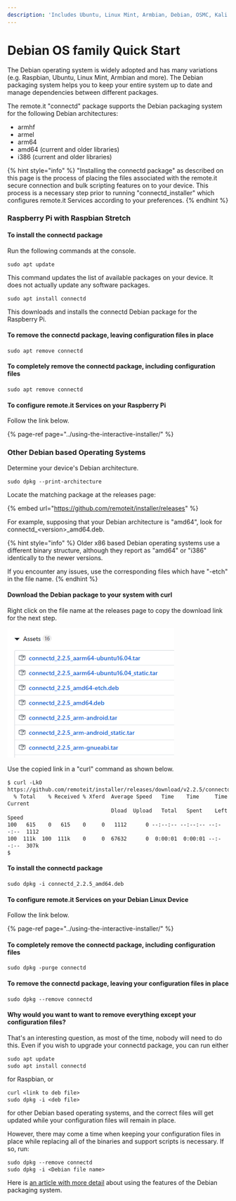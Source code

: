 ```yaml
---
description: 'Includes Ubuntu, Linux Mint, Armbian, Debian, OSMC, Kali and more.'
---
```


# Debian OS family Quick Start

The Debian operating system is widely adopted and has many variations \(e.g. Raspbian, Ubuntu, Linux Mint, Armbian and more\).  The Debian packaging system  helps you to keep your entire system up to date and manage dependencies between different packages.   

The remote.it "connectd" package supports the Debian packaging system for the following Debian architectures:

* armhf
* armel
* arm64
* amd64 \(current and older libraries\)
* i386 \(current and older libraries\)

{% hint style="info" %}
"Installing the connectd package" as described on this page is the process of placing the files associated with the remote.it secure connection and bulk scripting features on to your device.  This process is a necessary step prior to running "connectd\_installer" which configures remote.it Services according to your preferences.
{% endhint %}

### Raspberry Pi with Raspbian Stretch

#### To install the connectd package

Run the following commands at the console.

```text
sudo apt update
```

This command updates the list of available packages on your device.  It does not actually update any software packages.

```text
sudo apt install connectd
```

This downloads and installs the connectd Debian package for the Raspberry Pi.

#### To remove the connectd package, leaving configuration files in place

```text
sudo apt remove connectd
```

#### To completely remove the connectd package, including configuration files

```text
sudo apt remove connectd
```

#### To configure remote.it Services on your Raspberry Pi

Follow the link below.

{% page-ref page="../using-the-interactive-installer/" %}

### Other Debian based Operating Systems

Determine your device's Debian architecture.

```text
sudo dpkg --print-architecture
```

Locate the matching package at the releases page:

{% embed url="https://github.com/remoteit/installer/releases" %}

For example, supposing that your Debian architecture is "amd64", look for connectd\_&lt;version&gt;\_amd64.deb.

{% hint style="info" %}
Older x86 based Debian operating systems use a different binary structure, although they report as "amd64" or "i386" identically to the newer versions.  

If you encounter any issues, use the corresponding files which have "-etch" in the file name.
{% endhint %}

#### Download the Debian package to your system with curl

Right click on the file name at the releases page to copy the download link for the next step.

![](../.gitbook/assets/image%20%2850%29.png)

Use the copied link in a "curl" command as shown below.

```text
$ curl -LkO https://github.com/remoteit/installer/releases/download/v2.2.5/connectd_2.2.5_amd64.deb
  % Total    % Received % Xferd  Average Speed   Time    Time     Time  Current
                                 Dload  Upload   Total   Spent    Left  Speed
100   615    0   615    0     0   1112      0 --:--:-- --:--:-- --:--:--  1112
100  111k  100  111k    0     0  67632      0  0:00:01  0:00:01 --:--:--  307k
$
```

#### To install the connectd package

```text
sudo dpkg -i connectd_2.2.5_amd64.deb
```

#### To configure remote.it Services on your Debian Linux Device

Follow the link below.

{% page-ref page="../using-the-interactive-installer/" %}

#### To completely remove the connectd package, including configuration files

```text
sudo dpkg -purge connectd
```

#### To remove the connectd package, leaving your configuration files in place

```text
sudo dpkg --remove connectd
```

#### Why would you want to want to remove everything except your configuration files?  

That's an interesting question, as most of the time, nobody will need to do this.  Even if you wish to upgrade your connectd package, you can run either

```text
sudo apt update
sudo apt install connectd
```

for Raspbian, or

```text
curl <link to deb file>
sudo dpkg -i <deb file>
```

for other Debian based operating systems, and the correct files will get updated while your configuration files will remain in place.  

However, there may come a time when keeping your configuration files in place while replacing all of the binaries and support scripts is necessary.  If so, run:

```text
sudo dpkg --remove connectd
sudo dpkg -i <Debian file name>
```

Here is [an article with more detail](https://askubuntu.com/questions/187888/what-is-the-correct-way-to-completely-remove-an-application#187891) about using the features of the Debian packaging system.

